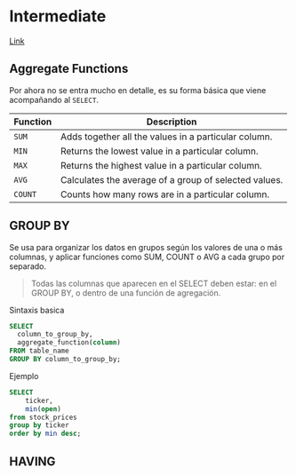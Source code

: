 # Intermediate
[Link](https://datalemur.com/sql-tutorial/intermediate-data-science-sql-intro)

## Aggregate Functions
Por ahora no se entra mucho en detalle, es su forma básica que viene acompañando al ``SELECT``.

| Function | Description                                                    |
|----------|----------------------------------------------------------------|
| `SUM`    | Adds together all the values in a particular column.           |
| `MIN`    | Returns the lowest value in a particular column.               |
| `MAX`    | Returns the highest value in a particular column.              |
| `AVG`    | Calculates the average of a group of selected values.          |
| `COUNT`  | Counts how many rows are in a particular column.               |

## GROUP BY
Se usa para organizar los datos en grupos según los valores de una o más columnas, y aplicar funciones como SUM, COUNT o AVG a cada grupo por separado.

> Todas las columnas que aparecen en el SELECT deben estar: en el GROUP BY, o dentro de una función de agregación.

Sintaxis basica
```sql
SELECT 
  column_to_group_by,
  aggregate_function(column)
FROM table_name
GROUP BY column_to_group_by;
```

Ejemplo
```sql
SELECT 
    ticker, 
    min(open) 
from stock_prices 
group by ticker 
order by min desc;
```

## HAVING
